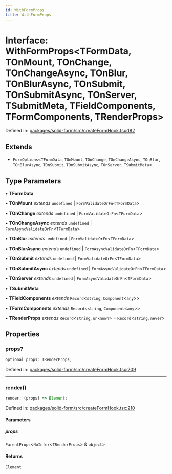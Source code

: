 ```yaml
---
id: WithFormProps
title: WithFormProps
---
```


<!-- DO NOT EDIT: this page is autogenerated from the type comments -->

# Interface: WithFormProps\<TFormData, TOnMount, TOnChange, TOnChangeAsync, TOnBlur, TOnBlurAsync, TOnSubmit, TOnSubmitAsync, TOnServer, TSubmitMeta, TFieldComponents, TFormComponents, TRenderProps\>

Defined in: [packages/solid-form/src/createFormHook.tsx:182](https://github.com/TanStack/form/blob/main/packages/solid-form/src/createFormHook.tsx#L182)

## Extends

- `FormOptions`\<`TFormData`, `TOnMount`, `TOnChange`, `TOnChangeAsync`, `TOnBlur`, `TOnBlurAsync`, `TOnSubmit`, `TOnSubmitAsync`, `TOnServer`, `TSubmitMeta`\>

## Type Parameters

• **TFormData**

• **TOnMount** *extends* `undefined` \| `FormValidateOrFn`\<`TFormData`\>

• **TOnChange** *extends* `undefined` \| `FormValidateOrFn`\<`TFormData`\>

• **TOnChangeAsync** *extends* `undefined` \| `FormAsyncValidateOrFn`\<`TFormData`\>

• **TOnBlur** *extends* `undefined` \| `FormValidateOrFn`\<`TFormData`\>

• **TOnBlurAsync** *extends* `undefined` \| `FormAsyncValidateOrFn`\<`TFormData`\>

• **TOnSubmit** *extends* `undefined` \| `FormValidateOrFn`\<`TFormData`\>

• **TOnSubmitAsync** *extends* `undefined` \| `FormAsyncValidateOrFn`\<`TFormData`\>

• **TOnServer** *extends* `undefined` \| `FormAsyncValidateOrFn`\<`TFormData`\>

• **TSubmitMeta**

• **TFieldComponents** *extends* `Record`\<`string`, `Component`\<`any`\>\>

• **TFormComponents** *extends* `Record`\<`string`, `Component`\<`any`\>\>

• **TRenderProps** *extends* `Record`\<`string`, `unknown`\> = `Record`\<`string`, `never`\>

## Properties

### props?

```ts
optional props: TRenderProps;
```

Defined in: [packages/solid-form/src/createFormHook.tsx:209](https://github.com/TanStack/form/blob/main/packages/solid-form/src/createFormHook.tsx#L209)

***

### render()

```ts
render: (props) => Element;
```

Defined in: [packages/solid-form/src/createFormHook.tsx:210](https://github.com/TanStack/form/blob/main/packages/solid-form/src/createFormHook.tsx#L210)

#### Parameters

##### props

`ParentProps`\<`NoInfer`\<`TRenderProps`\> & `object`\>

#### Returns

`Element`

